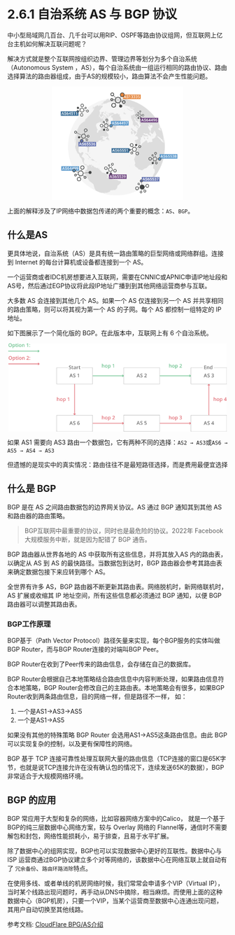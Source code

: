 # 2.6.1 自治系统 AS 与 BGP 协议

中小型局域网几百台、几千台可以用RIP、OSPF等路由协议组网，但互联网上亿台主机如何解决互联问题呢？

解决方式就是整个互联网按组织边界、管理边界等划分为多个自治系统（Autonomous System ，AS），每个自治系统由一组运行相同的路由协议、路由选择算法的路由器组成，由于AS的规模较小，路由算法不会产生性能问题。


<div  align="center">
	<img src="../assets/chapter1/bgp.png" width = "300"  align=center />
</div>

上面的解释涉及了IP网络中数据包传递的两个重要的概念：`AS`、`BGP`。


## 什么是AS

更具体地说，自治系统（AS）是具有统一路由策略的巨型网络或网络群组。连接到 Internet 的每台计算机或设备都连接到一个 AS。

一个运营商或者IDC机房想要进入互联网，需要在CNNIC或APNIC申请IP地址段和AS号，然后通过EGP协议将此段IP地址广播到到其他网络运营商参与互联。

大多数 AS 会连接到其他几个 AS。如果一个 AS 仅连接到另一个 AS 并共享相同的路由策略，则可以将其视为第一个 AS 的子网。每个 AS 都控制一组特定的 IP 地址。


如下图展示了一个简化版的 BGP。在此版本中，互联网上有 6 个自治系统。

<div  align="center">
	<img src="../assets/bgp-router.png" width = "500"  align=center />
</div>


如果 AS1 需要向 AS3 路由一个数据包，它有两种不同的选择：`AS2 → AS3`或`AS6 → AS5 → AS4 → AS3`

但遗憾的是现实中的真实情况：路由往往不是最短路径选择，而是费用最便宜选择

## 什么是 BGP

BGP 是在 AS 之间路由数据包的边界网关协议。AS 通过 BGP 通知其到其他 AS 和路由器的路由策略。

> BGP互联网中最重要的协议，同时也是最危险的协议。2022年 Facebook 大规模服务中断，就是因为配错了 BGP 通告。

BGP 路由器从世界各地的 AS 中获取所有这些信息，并将其放入AS 内的路由表，以确定从 AS 到 AS 的最快路径。当数据包到达时，BGP 路由器会参考其路由表来确定数据包接下来应转到哪个 AS。

全世界有许多 AS，BGP 路由器不断更新其路由表。网络脱机时，新网络联机时，AS 扩展或收缩其 IP 地址空间，所有这些信息都必须通过 BGP 通知，以便 BGP 路由器可以调整其路由表。


### BGP工作原理

BGP基于（Path Vector Protocol）路径矢量来实现，每个BGP服务的实体叫做BGP Router，而与BGP Router连接的对端叫BGP Peer。

BGP Router在收到了Peer传来的路由信息，会存储在自己的数据库。

BGP Router会根据自己本地策略结合路由信息中内容判断处理，如果路由信息符合本地策略，BGP Router会修改自己的主路由表。本地策略会有很多，如果BGP Router收到两条路由信息，目的网络一样，但是路径不一样， 如：

1. 一个是AS1->AS3->AS5
2. 一个是AS1->AS5

如果没有其他的特殊策略 BGP Router 会选用AS1->AS5这条路由信息。由此 BGP 可以实现复杂的控制，以及更有保障性的网络。

BGP 基于 TCP 连接可靠性处理互联网大量的路由信息（TCP连接的窗口是65K字节，也就是说TCP连接允许在没有确认包的情况下，连续发送65K的数据），BGP 非常适合于大规模网络环境。

## BGP 的应用

BGP 常应用于大型和复杂的网络，比如容器网络方案中的Calico， 就是一个基于BGP的纯三层数据中心网络方案，较与 Overlay 网络的 Flannel等，通信时不需要解包和封包，网络性能损耗小，易于排查，且易于水平扩展。

除了数据中心的组网实现，BGP也可以实现数据中心更好的互联性。数据中心与ISP 运营商通过BGP协议建立多个对等网络的，该数据中心在网络互联上就自动有了 `冗余备份`、`路由环路消除`特点。

在使用多线、或者单线的机房网络时候，我们常常会申请多个VIP（Virtual IP），当时某个线路出现问题时，再手动从DNS中摘除，相当麻烦。而使用上面的这种数据中心（BGP机房），只要一个VIP，当某个运营商至数据中心连通出现问题，其用户自动切换至其他线路。

参考文档: [CloudFlare BPG/AS介绍](https://www.cloudflare.com/learning/network-layer/what-is-an-autonomous-system)


